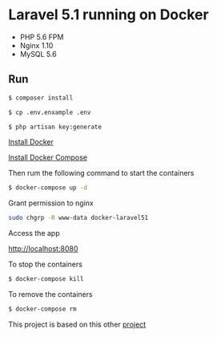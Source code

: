 # Laravel 5.1 running on Docker

- PHP 5.6 FPM
- Nginx 1.10
- MySQL 5.6

## Run

```sh
$ composer install
```

```sh
$ cp .env.enxample .env
```

```sh
$ php artisan key:generate
```

[Install Docker](https://docker.github.io/engine/installation/) 

[Install Docker Compose](https://docs.docker.com/compose/install/)

Then rum the following command to start the containers

```sh
$ docker-compose up -d
```

Grant permission to nginx
```sh
sudo chgrp -R www-data docker-laravel51
```

Access the app

[http://localhost:8080](http://localhost:8080)

To stop the containers

```sh
$ docker-compose kill
```

To remove the containers

```sh
$ docker-compose rm
```

This project is based on this other [project](https://github.com/kyleferguson/laravel-with-docker-example)